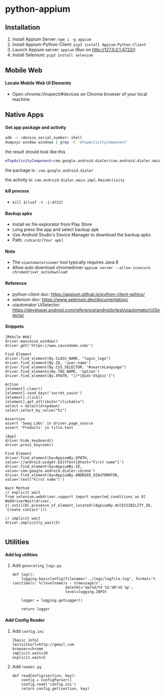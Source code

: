 # python-appium

## Installation
1. Install Appium Server: `npm i -g appium`
2. Install Appium-Python-Client: `pip3 install Appium-Python-Client`
3. Launch Appium server: `appium` (Run on http://127.0.0.1:4723/)
4. Install Selenium: `pip3 install selenium` 

## Mobile Web
#### Locate Mobile Web UI Elements
- Open chrome://inspect/#devices on Chrome browser of your local machine

## Native Apps
#### Get app package and activity
```bash
adb -s <device_serial_number> shell 
dumpsys window windows | grep -E 'mTopActivityComponent'
```
the result should look like this
```bash
mTopActivityComponent=com.google.android.dialer/com.android.dialer.main.impl.MainActivity
```
the package is : `com.google.android.dialer`

the activity is: `com.android.dialer.main.impl.MainActivity`

#### kill process
- `kill $(lsof -t -i:4723)`

#### Backup apks
- Install es file explorator from Play Store
- Long press the app and select backup apk
- Use Android Studio's Device Manager to download the backup apks
- Path: `/sdcard/[Your apk]`
#### Note
- The `uiautomatorviewer` tool typically requires Java 8
- Allow auto download chromedriver `appium server --allow-insecure chromedriver_autodownload`


#### Reference
- python-client doc: https://appium.github.io/python-client-sphinx/
- selenium doc: https://www.selenium.dev/documentation/
- uiautomator UiSelector: https://developer.android.com/reference/androidx/test/uiautomator/UiSelector

#### Snippets
```text
[Mobile Web]
driver.maximize_window()
driver.get('https://www.saucedemo.com/')

Find Element
driver.find_element(By.CLASS_NAME, "login_logo")
driver.find_element(By.ID, 'user-name')
driver.find_element(By.CSS_SELECTOR, "#searchLanguage")
driver.find_elements(By.TAG_NAME, 'option')
driver.find_element(By.XPATH, "//*[@id='XSqSsc']")

Action
[element].clear()
[element].send_keys('secret_sauce')
[element].click()
[element].get_attribute("clickable")
select = Select(dropdown)
select.select_by_value("hi")

Assertion
assert 'Swag Labs' in driver.page_source
assert 'Products' in title.text

[App]
driver.hide_keyboard()
driver.press_keycode()

Find Element
driver.find_element(by=AppiumBy.XPATH, value='//android.widget.EditText[@text="First name"]')
driver.find_element(by=AppiumBy.ID, value='com.google.android.dialer:id/one')
driver.find_element(by=AppiumBy.ANDROID_UIAUTOMATOR, value='text("First name")')

Wait Method
// explicit wait
from selenium.webdriver.support import expected_conditions as EC
WebDriverWait(driver, 2).until(EC.presence_of_element_located((AppiumBy.ACCESSIBILITY_ID, 'Create contact')))

// implicit wait
driver.implicitly_wait(5)


```
## Utilities
#### Add log utilities
1. Add `generating_logs.py`
    ```
    def log():
        logging.basicConfig(filename="../logs/logfile.log", format='%(asctime)s: %(levelname)s - %(message)s',
                            datefmt='%m/%d/%Y %I:%M:%S %p',
                            level=logging.INFO)
    
        logger = logging.getLogger()
    
        return logger
    ```
#### Add Config Reader
1. Add `config.ini`
    ```
   [basic info]
    testsiteurl=http://gmail.com
    browser=chrome
    implicit.wait=10
    explicit.wait=5
   ```
2. Add `reader.py`
    ```pycon
    def readConfig(section, key):
        config = ConfigParser()
        config.read('config.ini')
        return config.get(section, key)
    ```



